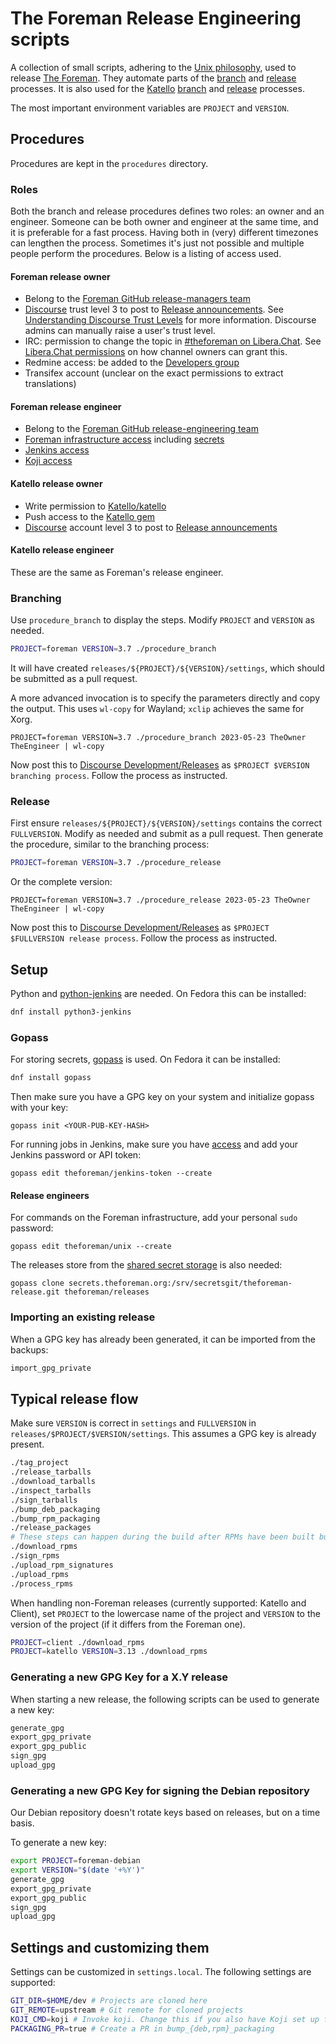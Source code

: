 # The Foreman Release Engineering scripts

A collection of small scripts, adhering to the [Unix philosophy](https://en.wikipedia.org/wiki/Unix_philosophy), used to release [The Foreman](https://theforeman.org).
They automate parts of the [branch](https://github.com/theforeman/theforeman-rel-eng/blob/master/procedures/foreman/branch.md.erb) and [release](https://github.com/theforeman/theforeman-rel-eng/blob/master/procedures/foreman/release.md.erb) processes.
It is also used for the [Katello](https://theforeman.org/plugins/katello/) [branch](https://github.com/theforeman/theforeman-rel-eng/blob/master/procedures/katello/branch.md.erb) and [release](https://github.com/theforeman/theforeman-rel-eng/blob/master/procedures/katello/release.md.erb) processes.

The most important environment variables are `PROJECT` and `VERSION`.

## Procedures

Procedures are kept in the `procedures` directory.

### Roles

Both the branch and release procedures defines two roles: an owner and an engineer.
Someone can be both owner and engineer at the same time, and it is preferable for a fast process.
Having both in (very) different timezones can lengthen the process.
Sometimes it's just not possible and multiple people perform the procedures.
Below is a listing of access used.

#### Foreman release owner

* Belong to the [Foreman GitHub release-managers team](https://github.com/orgs/theforeman/teams/release-managers)
* [Discourse](https://community.theforeman.org/) trust level 3 to post to [Release announcements](https://community.theforeman.org/c/release-announcements/8). See [Understanding Discourse Trust Levels](https://blog.discourse.org/2018/06/understanding-discourse-trust-levels/) for more information. Discourse admins can manually raise a user's trust level.
* IRC: permission to change the topic in [#theforeman on Libera.Chat](ircs://irc.libera.chat/theforeman). See [Libera.Chat permissions](https://libera.chat/guides/creatingchannels#setting-up-permissions) on how channel owners can grant this.
* Redmine access: be added to the [Developers group](https://projects.theforeman.org/groups/44213/edit?tab=users)
* Transifex account (unclear on the exact permissions to extract translations)

#### Foreman release engineer

* Belong to the [Foreman GitHub release-engineering team](https://github.com/orgs/theforeman/teams/release-engineering)
* [Foreman infrastructure access](https://theforeman.github.io/foreman-infra/#access) including [secrets](https://theforeman.github.io/foreman-infra/secrets/)
* [Jenkins access](https://theforeman.github.io/foreman-infra/jenkins/#access)
* [Koji access](https://theforeman.github.io/foreman-infra/koji/#using-koji-as-a-user)

#### Katello release owner

* Write permission to [Katello/katello](https://github.com/Katello/katello)
* Push access to the [Katello gem](https://rubygems.org/gems/katello)
* [Discourse](https://community.theforeman.org/) account level 3 to post to [Release announcements](https://community.theforeman.org/c/release-announcements/8)

#### Katello release engineer

These are the same as Foreman's release engineer.

### Branching

Use `procedure_branch` to display the steps. Modify `PROJECT` and `VERSION` as needed.

```sh
PROJECT=foreman VERSION=3.7 ./procedure_branch
```

It will have created `releases/${PROJECT}/${VERSION}/settings`, which should be submitted as a pull request.

A more advanced invocation is to specify the parameters directly and copy the output.
This uses `wl-copy` for Wayland; `xclip` achieves the same for Xorg.

```
PROJECT=foreman VERSION=3.7 ./procedure_branch 2023-05-23 TheOwner TheEngineer | wl-copy
```

Now post this to [Discourse Development/Releases](https://community.theforeman.org/c/development/releases/20) as `$PROJECT $VERSION branching process`.
Follow the process as instructed.

### Release

First ensure `releases/${PROJECT}/${VERSION}/settings` contains the correct `FULLVERSION`. Modify as needed and submit as a pull request.
Then generate the procedure, similar to the branching process:

```sh
PROJECT=foreman VERSION=3.7 ./procedure_release
```

Or the complete version:
```
PROJECT=foreman VERSION=3.7 ./procedure_release 2023-05-23 TheOwner TheEngineer | wl-copy
```

Now post this to [Discourse Development/Releases](https://community.theforeman.org/c/development/releases/20) as `$PROJECT $FULLVERSION release process`.
Follow the process as instructed.

## Setup

Python and [python-jenkins](https://pypi.org/project/python-jenkins/) are needed.
On Fedora this can be installed:

```sh
dnf install python3-jenkins
```

### Gopass

For storing secrets, [gopass](https://github.com/gopasspw/gopass) is used.
On Fedora it can be installed:

```sh
dnf install gopass
```

Then make sure you have a GPG key on your system and initialize gopass with your key:

```
gopass init <YOUR-PUB-KEY-HASH>
```

For running jobs in Jenkins, make sure you have [access](https://theforeman.github.io/foreman-infra/jenkins/#access) and add your Jenkins password or API token:

```
gopass edit theforeman/jenkins-token --create
```

#### Release engineers

For commands on the Foreman infrastructure, add your personal `sudo` password:

```
gopass edit theforeman/unix --create
```

The releases store from the [shared secret storage](https://theforeman.github.io/foreman-infra/secrets/) is also needed:

```
gopass clone secrets.theforeman.org:/srv/secretsgit/theforeman-release.git theforeman/releases
```

### Importing an existing release

When a GPG key has already been generated, it can be imported from the backups:

```bash
import_gpg_private
```

## Typical release flow

Make sure `VERSION` is correct in `settings` and `FULLVERSION` in `releases/$PROJECT/$VERSION/settings`. This assumes a GPG key is already present.

```bash
./tag_project
./release_tarballs
./download_tarballs
./inspect_tarballs
./sign_tarballs
./bump_deb_packaging
./bump_rpm_packaging
./release_packages
# These steps can happen during the build after RPMs have been built but DEBs are still running
./download_rpms
./sign_rpms
./upload_rpm_signatures
./upload_rpms
./process_rpms
```

When handling non-Foreman releases (currently supported: Katello and Client), set `PROJECT` to the lowercase name of the project and `VERSION` to the version of the project (if it differs from the Foreman one).

```bash
PROJECT=client ./download_rpms
PROJECT=katello VERSION=3.13 ./download_rpms
```

### Generating a new GPG Key for a X.Y release

When starting a new release, the following scripts can be used to generate a new key:

```bash
generate_gpg
export_gpg_private
export_gpg_public
sign_gpg
upload_gpg
```

### Generating a new GPG Key for signing the Debian repository

Our Debian repository doesn't rotate keys based on releases, but on a time basis.

To generate a new key:

```bash
export PROJECT=foreman-debian
export VERSION="$(date '+%Y')"
generate_gpg
export_gpg_private
export_gpg_public
sign_gpg
upload_gpg
```

## Settings and customizing them

Settings can be customized in `settings.local`. The following settings are supported:

```sh
GIT_DIR=$HOME/dev # Projects are cloned here
GIT_REMOTE=upstream # Git remote for cloned projects
KOJI_CMD=koji # Invoke koji. Change this if you also have Koji set up for Fedora development
PACKAGING_PR=true # Create a PR in bump_{deb,rpm}_packaging
```
